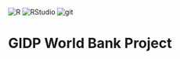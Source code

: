 <img alt="R" src="https://img.shields.io/badge/R%20-blue.svg?style=flat&logo=R&logoColor=white" /> <img alt="RStudio" src="https://img.shields.io/badge/RStudio-75AADB?logo=RStudio&logoColor=white&style=flat" /> <img alt="git" src="https://img.shields.io/badge/-Git-F05032?style=flat&logo=git&logoColor=white" /> 

# GIDP World Bank Project

